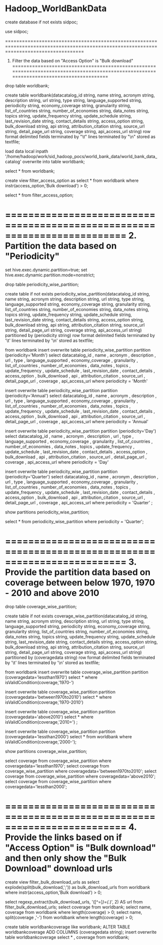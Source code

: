 # Hadoop_WorldBankData
create database if not exists sidpoc;

use sidpoc;


========================================================================================================================================
1. Filter the data based on "Access Option" is "Bulk download"
========================================================================================================================================

drop table worldbank;

create table worldbank(datacatalog_id string, name string, acronym string, description string, url string, type string,	language_supported string, periodicity string, economy_coverage string, granularity string, list_of_countries string, number_of_economies string, data_notes string, topics string, update_frequency string, update_schedule string, last_revision_date string, contact_details string,	access_option string, bulk_download string, api string, attribution_citation string, source_url string, detail_page_url string, coverage string, api_access_url string) row format delimited fields terminated by "\t" lines terminated by "\n" stored as textfile;

load data local inpath '/home/hadoop/work/sid_hadoop_pocs/world_bank_data/world_bank_data_catalog' overwrite into table worldbank;

select * from worldbank;

create view filter_access_option as select * from worldbank where instr(access_option,'Bulk download') > 0;

select * from filter_access_option;


=========================================================================
2. Partition the data based on "Periodicity"
=========================================================================

set hive.exec.dynamic.partition=true;
set hive.exec.dynamic.partition.mode=nonstrict;

drop table periodicity_wise_partition; 

create table if not exists periodicity_wise_partition(datacatalog_id string, name string, acronym string, description string, url string, type string, language_supported string, economy_coverage string, granularity string, list_of_countries string, number_of_economies string, data_notes string, topics string, update_frequency string, update_schedule string, last_revision_date string, contact_details string,	access_option string, bulk_download string, api string, attribution_citation string, source_url string, detail_page_url string, coverage string, api_access_url string) partitioned by (periodicity string) row format delimited fields terminated by '\t' lines terminated by '\n' stored as textfile;

from worldbank
insert overwrite table periodicity_wise_partition partition (periodicity='Month') select datacatalog_id , name , acronym , description , url , type , language_supported , economy_coverage , granularity , list_of_countries , number_of_economies , data_notes , topics , update_frequency , update_schedule , last_revision_date , contact_details ,	access_option , bulk_download , api , attribution_citation , source_url , detail_page_url , coverage , api_access_url where periodicity = 'Month'

insert overwrite table periodicity_wise_partition partition (periodicity='Annual') select datacatalog_id , name , acronym , description , url , type , language_supported , economy_coverage , granularity , list_of_countries , number_of_economies , data_notes , topics , update_frequency , update_schedule , last_revision_date , contact_details ,	access_option , bulk_download , api , attribution_citation , source_url , detail_page_url , coverage , api_access_url where periodicity = 'Annual'

insert overwrite table periodicity_wise_partition partition (periodicity='Day') select datacatalog_id , name , acronym , description , url , type , language_supported , economy_coverage , granularity , list_of_countries , number_of_economies , data_notes , topics , update_frequency , update_schedule , last_revision_date , contact_details ,	access_option , bulk_download , api , attribution_citation , source_url , detail_page_url , coverage , api_access_url where periodicity = 'Day'

insert overwrite table periodicity_wise_partition partition (periodicity='Quarter') select datacatalog_id , name , acronym , description , url , type , language_supported , economy_coverage , granularity , list_of_countries , number_of_economies , data_notes , topics , update_frequency , update_schedule , last_revision_date , contact_details ,	access_option , bulk_download , api , attribution_citation , source_url , detail_page_url , coverage , api_access_url where periodicity = 'Quarter'
;

show partitions periodicity_wise_partition;

select * from periodicity_wise_partition where periodicity = 'Quarter';


=========================================================================
3. Provide the partition data based on coverage between below 1970, 1970 - 2010 and above 2010
=========================================================================

drop table coverage_wise_partition; 

create table if not exists coverage_wise_partition(datacatalog_id string, name string, acronym string, description string, url string, type string,	language_supported string, periodicity string, economy_coverage string, granularity string, list_of_countries string, number_of_economies string, data_notes string, topics string, update_frequency string, update_schedule string, last_revision_date string, contact_details string,	access_option string, bulk_download string, api string, attribution_citation string, source_url string, detail_page_url string, coverage string, api_access_url string) partitioned by (coveragedata string) row format delimited fields terminated by '\t' lines terminated by '\n' stored as textfile;

from worldbank
insert overwrite table coverage_wise_partition partition (coveragedata='lessthan1970') select * where isValidCondition(coverage,'1970-')

insert overwrite table coverage_wise_partition partition (coveragedata='between1970to2010') select * where isValidCondition(coverage,'1970-2010')

insert overwrite table coverage_wise_partition partition (coveragedata='above2010') select * where isValidCondition(coverage,'2010+')
;

insert overwrite table coverage_wise_partition partition (coveragedata='lessthan2000') select * from worldbank where isValidCondition(coverage,'2000-');

show partitions coverage_wise_partition;

select coverage from coverage_wise_partition where coveragedata='lessthan1970';
select coverage from coverage_wise_partition where coveragedata='between1970to2010';
select coverage from coverage_wise_partition where coveragedata='above2010';
select coverage from coverage_wise_partition where coveragedata='lessthan2000';


=========================================================================
4. Provide the links based on if "Access Option" is "Bulk download" and then only show the "Bulk Download" download urls
=========================================================================
create view filter_bulk_download_urls as select explode(split(bulk_download,'\;')) as bulk_download_urls from worldbank where instr(access_option,'Bulk download') > 0;

select regexp_extract(bulk_download_urls, '([^=]*)=(.*)', 2) AS url from filter_bulk_download_urls;
select coverage from worldbank;
select name, coverage from worldbank where length(coverage) > 0;
select name, split(coverage ,'-') from worldbank where length(coverage) > 0;

create table worldbankcoverage like worldbank;
ALTER TABLE worldbankcoverage ADD COLUMNS (coveragedata string);
insert overwrite table worldbankcoverage select * , coverage from worldbank;
